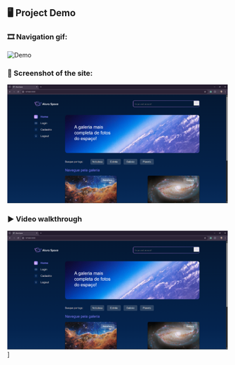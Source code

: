 ## 🖥️ Project Demo

### 🎞️ Navigation gif:

![Demo](./assets/demo.gif)

### 📸 Screenshot of the site:

![Homepage](../images/screenshot.png)

### ▶️ Video walkthrough

[![Watch the video](../images/screenshot.png)](https://youtu.be/I9xBv5zg6gU)]


